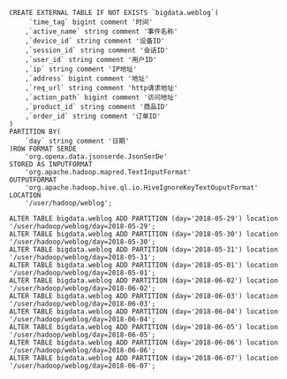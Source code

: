 	CREATE EXTERNAL TABLE IF NOT EXISTS `bigdata.weblog`(
		 `time_tag` bigint comment '时间'
		,`active_name` string comment '事件名称'
		,`device_id` string comment '设备ID'
		,`session_id` string comment '会话ID'
		,`user_id` string comment '用户ID'
		,`ip` string comment 'IP地址'
		,`address` bigint comment '地址'
		,`req_url` string comment 'http请求地址'
		,`action_path` bigint comment '访问地址'
		,`product_id` string comment '商品ID'
		,`order_id` string comment '订单ID'
	)
	PARTITION BY(
		`day` string comment '日期'
	)ROW FORMAT SERDE
		'org.openx.data.jsonserde.JsonSerDe'
	STORED AS INPUTFORMAT
		'org.apache.hadoop.mapred.TextInputFormat'
	OUTPUTFORMAT
		'org.apache.hadoop.hive.ql.io.HiveIgnoreKeyTextOuputFormat'
	LOCATION
		'/user/hadoop/weblog';
		
	ALTER TABLE bigdata.weblog ADD PARTITION (day='2018-05-29') location '/user/hadoop/weblog/day=2018-05-29';
	ALTER TABLE bigdata.weblog ADD PARTITION (day='2018-05-30') location '/user/hadoop/weblog/day=2018-05-30';
	ALTER TABLE bigdata.weblog ADD PARTITION (day='2018-05-31') location '/user/hadoop/weblog/day=2018-05-31';
	ALTER TABLE bigdata.weblog ADD PARTITION (day='2018-05-01') location '/user/hadoop/weblog/day=2018-05-01';
	ALTER TABLE bigdata.weblog ADD PARTITION (day='2018-06-02') location '/user/hadoop/weblog/day=2018-06-02';
	ALTER TABLE bigdata.weblog ADD PARTITION (day='2018-06-03') location '/user/hadoop/weblog/day=2018-06-03';
	ALTER TABLE bigdata.weblog ADD PARTITION (day='2018-06-04') location '/user/hadoop/weblog/day=2018-06-04';
	ALTER TABLE bigdata.weblog ADD PARTITION (day='2018-06-05') location '/user/hadoop/weblog/day=2018-06-05';
	ALTER TABLE bigdata.weblog ADD PARTITION (day='2018-06-06') location '/user/hadoop/weblog/day=2018-06-06';
	ALTER TABLE bigdata.weblog ADD PARTITION (day='2018-06-07') location '/user/hadoop/weblog/day=2018-06-07';	
